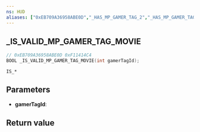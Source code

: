```yaml
---
ns: HUD
aliases: ["0xEB709A36958ABE0D","_HAS_MP_GAMER_TAG_2","_HAS_MP_GAMER_TAG_CREW_FLAGS_SET"]
---
```

## _IS_VALID_MP_GAMER_TAG_MOVIE

```c
// 0xEB709A36958ABE0D 0xF11414C4
BOOL _IS_VALID_MP_GAMER_TAG_MOVIE(int gamerTagId);
```

```
IS_*
```

## Parameters
* **gamerTagId**: 

## Return value
